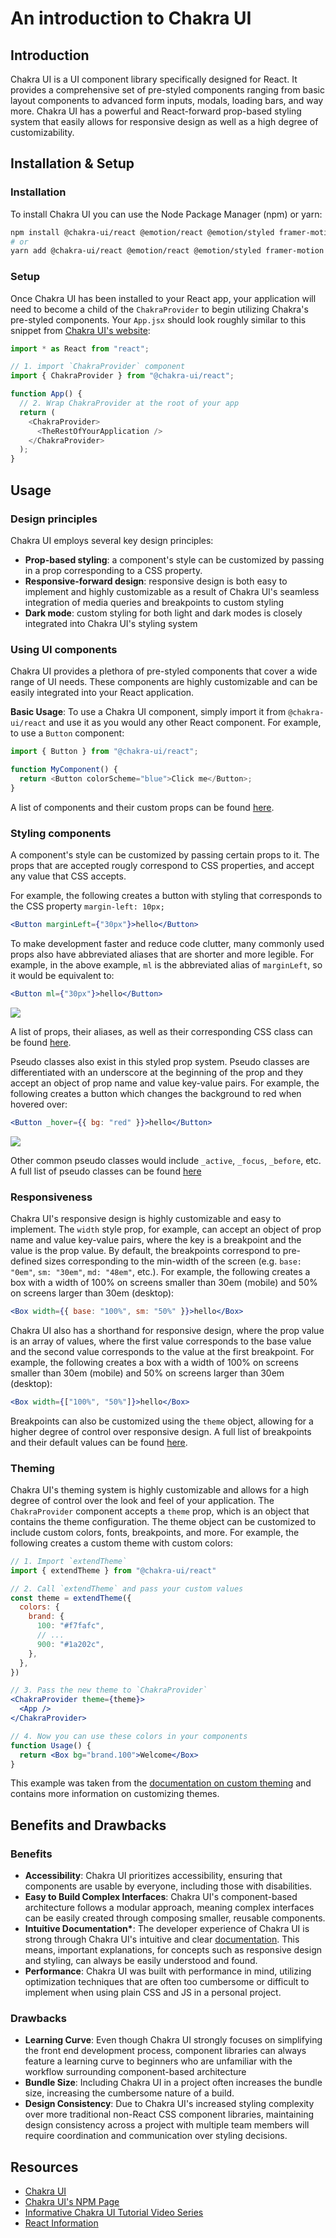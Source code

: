 # An introduction to Chakra UI

## Introduction

Chakra UI is a UI component library specifically designed for React. It provides a comprehensive set of pre-styled components ranging from basic layout components to advanced form inputs, modals, loading bars, and way more. Chakra UI has a powerful and React-forward prop-based styling system that easily allows for responsive design as well as a high degree of customizability.

## Installation & Setup

### Installation

To install Chakra UI you can use the Node Package Manager (npm) or yarn:

```bash
npm install @chakra-ui/react @emotion/react @emotion/styled framer-motion
# or
yarn add @chakra-ui/react @emotion/react @emotion/styled framer-motion
```

### Setup

Once Chakra UI has been installed to your React app, your application will need to become a child of the `ChakraProvider` to begin utilizing Chakra's pre-styled components. Your `App.jsx` should look roughly similar to this snippet from [Chakra UI's website](https://chakra-ui.com/getting-started):

```js
import * as React from "react";

// 1. import `ChakraProvider` component
import { ChakraProvider } from "@chakra-ui/react";

function App() {
  // 2. Wrap ChakraProvider at the root of your app
  return (
    <ChakraProvider>
      <TheRestOfYourApplication />
    </ChakraProvider>
  );
}
```

## Usage

### Design principles

Chakra UI employs several key design principles:

- **Prop-based styling**: a component's style can be customized by passing in a prop corresponding to a CSS property.
- **Responsive-forward design**: responsive design is both easy to implement and highly customizable as a result of Chakra UI's seamless integration of media queries and breakpoints to custom styling
- **Dark mode**: custom styling for both light and dark modes is closely integrated into Chakra UI's styling system

### Using UI components

Chakra UI provides a plethora of pre-styled components that cover a wide range of UI needs. These components are highly customizable and can be easily integrated into your React application.

**Basic Usage**:
To use a Chakra UI component, simply import it from `@chakra-ui/react` and use it as you would any other React component. For example, to use a `Button` component:

```js
import { Button } from "@chakra-ui/react";

function MyComponent() {
  return <Button colorScheme="blue">Click me</Button>;
}
```

A list of components and their custom props can be found [here](https://chakra-ui.com/docs/components).

### Styling components

A component's style can be customized by passing certain props to it. The props that are accepted rougly correspond to CSS properties, and accept any value that CSS accepts.

For example, the following creates a button with styling that corresponds to the CSS property `margin-left: 10px;`

```jsx
<Button marginLeft={"30px"}>hello</Button>
```

To make development faster and reduce code clutter, many commonly used props also have abbreviated aliases that are shorter and more legible. For example, in the above example, `ml` is the abbreviated alias of `marginLeft`, so it would be equivalent to:

```jsx
<Button ml={"30px"}>hello</Button>
```

<img src="https://github.com/learning-software-engineering/learning-software-engineering.github.io/assets/40612523/58ea0265-e23f-4db7-a831-6417b2530b71">

A list of props, their aliases, as well as their corresponding CSS class can be found [here](https://chakra-ui.com/docs/styled-system/style-props).

Pseudo classes also exist in this styled prop system. Pseudo classes are differentiated with an underscore at the beginning of the prop and they accept an object of prop name and value key-value pairs. For example, the following creates a button which changes the background to red when hovered over:

```jsx
<Button _hover={{ bg: "red" }}>hello</Button>
```

<img src="https://github.com/learning-software-engineering/learning-software-engineering.github.io/assets/40612523/d0b865df-d256-4404-8e47-c9df86f83503">

Other common pseudo classes would include `_active`, `_focus`, `_before`, etc. A full list of pseudo classes can be found [here](https://chakra-ui.com/docs/styled-system/style-props#pseudo)

### Responsiveness

Chakra UI's responsive design is highly customizable and easy to implement. The `width` style prop, for example, can accept an object of prop name and value key-value pairs, where the key is a breakpoint and the value is the prop value. By default, the breakpoints correspond to pre-defined sizes corresponding to the min-width of the screen (e.g. `base: "0em"`, `sm: "30em"`, `md: "48em"`, etc.). For example, the following creates a box with a width of 100% on screens smaller than 30em (mobile) and 50% on screens larger than 30em (desktop):

```jsx
<Box width={{ base: "100%", sm: "50%" }}>hello</Box>
```

Chakra UI also has a shorthand for responsive design, where the prop value is an array of values, where the first value corresponds to the base value and the second value corresponds to the value at the first breakpoint. For example, the following creates a box with a width of 100% on screens smaller than 30em (mobile) and 50% on screens larger than 30em (desktop):

```jsx
<Box width={["100%", "50%"]}>hello</Box>
```

Breakpoints can also be customized using the `theme` object, allowing for a higher degree of control over responsive design. A full list of breakpoints and their default values can be found [here](https://chakra-ui.com/docs/styled-system/responsive-styles#customizing-breakpoints).

### Theming

Chakra UI's theming system is highly customizable and allows for a high degree of control over the look and feel of your application. The `ChakraProvider` component accepts a `theme` prop, which is an object that contains the theme configuration. The theme object can be customized to include custom colors, fonts, breakpoints, and more. For example, the following creates a custom theme with custom colors:

```jsx
// 1. Import `extendTheme`
import { extendTheme } from "@chakra-ui/react"

// 2. Call `extendTheme` and pass your custom values
const theme = extendTheme({
  colors: {
    brand: {
      100: "#f7fafc",
      // ...
      900: "#1a202c",
    },
  },
})

// 3. Pass the new theme to `ChakraProvider`
<ChakraProvider theme={theme}>
  <App />
</ChakraProvider>

// 4. Now you can use these colors in your components
function Usage() {
  return <Box bg="brand.100">Welcome</Box>
}
```

This example was taken from the [documentation on custom theming](https://chakra-ui.com/docs/styled-system/customize-theme) and contains more information on customizing themes.

## Benefits and Drawbacks

### Benefits

- **Accessibility**: Chakra UI prioritizes accessibility, ensuring that components are usable by everyone, including those with disabilities.
- **Easy to Build Complex Interfaces**: Chakra UI's component-based architecture follows a modular approach, meaning complex interfaces can be easily created through composing smaller, reusable components.
- **Intuitive Documentation\***: The developer experience of Chakra UI is strong through Chakra UI's intuitive and clear [documentation](https://chakra-ui.com/docs/styled-system/style-props). This means, important explanations, for concepts such as responsive design and styling, can always be easily understood and found.
- **Performance**: Chakra UI was built with performance in mind, utilizing optimization techniques that are often too cumbersome or difficult to implement when using plain CSS and JS in a personal project.

### Drawbacks

- **Learning Curve**: Even though Chakra UI strongly focuses on simplifying the front end development process, component libraries can always feature a learning curve to beginners who are unfamiliar with the workflow surrounding component-based architecture
- **Bundle Size**: Including Chakra UI in a project often increases the bundle size, increasing the cumbersome nature of a build.
- **Design Consistency**: Due to Chakra UI's increased styling complexity over more traditional non-React CSS component libraries, maintaining design consistency across a project with multiple team members will require coordination and communication over styling decisions.

## Resources

- [Chakra UI](https://chakra-ui.com/)
- [Chakra UI's NPM Page](https://www.npmjs.com/package/@chakra-ui/react)
- [Informative Chakra UI Tutorial Video Series](https://www.youtube.com/watch?v=iXsM6NkEmFc&list=PL4cUxeGkcC9hcnIeryurNMMcGBHp7AYlP)
- [React Information](./React.md)
